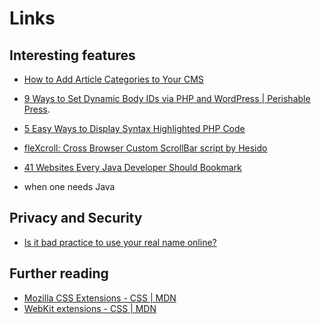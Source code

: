 Links
======


## Interesting features

 - [How to Add Article Categories to Your CMS](http://www.elated.com/articles/add-article-categories-to-your-cms/)

 - [9 Ways to Set Dynamic Body IDs via PHP and WordPress | Perishable Press](http://perishablepress.com/dynamic-body-class-id-php-wordpress/).
 - [5 Easy Ways to Display Syntax Highlighted PHP Code](http://perishablepress.com/5-easy-ways-to-display-syntax-highlighted-php-code/)
 - [fleXcroll: Cross Browser Custom ScrollBar script by Hesido](http://www.hesido.com/web.php?page=customscrollbar)
 - [41 Websites Every Java Developer Should Bookmark](http://www.cygnet-infotech.com/41-websites-every-java-developer-should-bookmark) 
  - when one needs Java



## Privacy and Security



 - [Is it bad practice to use your real name online?](http://security.stackexchange.com/questions/46569/is-it-bad-practice-to-use-your-real-name-online)


## Further reading

 - [Mozilla CSS Extensions - CSS | MDN](https://developer.mozilla.org/en-US/docs/Web/CSS/Reference/Mozilla_Extensions)
 - [WebKit extensions - CSS | MDN](https://developer.mozilla.org/en-US/docs/Web/CSS/Reference/Webkit_Extensions)
